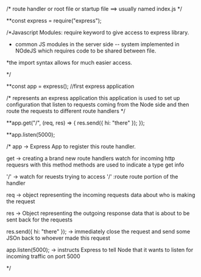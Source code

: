 /* route handler or root file or startup file
==> usually named index.js
*/

**const express = require("express");

/*Javascript Modules:
require keyword to give access to express library.

* common JS modules in the server side -- system implemented in NOdeJS which requires
code to be shared between file.

*the import syntax allows for much easier access.

*/

**const app = express(); //first express application

/* represents an express application
this application is used to set up configuration that
 listen to requests coming from the Node side and then route
 the requests to different route handlers */

**app.get("/", (req, res) => {
  res.send({ hi: "there" });
});

**app.listen(5000);

/*
app -> Express App to register this route handler.

get -> creating a brand new route handlers
      watch for incoming http requesrs with this method
      methods are used to indicate a type
      get info
      
'/' -> watch for reuests trying to access '/' :route
      route portion of the handler
      
req -> object representing the incoming requests
      data about who is making the request
      
res -> Object representing the outgoing response
      data that is about to be sent back for the requests
      
res.send({ hi: "there" }); -> immediately close the request
                            and send some JSOn back to whoever
                            made this request
                            
app.listen(5000); -> instructs Express to tell Node that it 
                    wants to listen for incoming traffic on port 5000

*/
